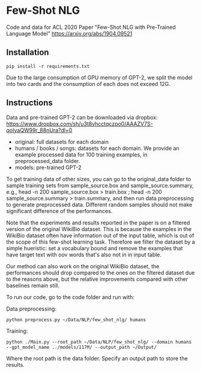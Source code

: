 # Few-Shot NLG
Code and data for ACL 2020 Paper "Few-Shot NLG with Pre-Trained Language Model"
https://arxiv.org/abs/1904.09521


## Installation
```
pip install -r requirements.txt
```

Due to the large consumption of GPU memory of GPT-2, we split the model into two cards and the consumption of each does not exceed 12G. 

## Instructions
Data and pre-trained GPT-2 can be downloaded via dropbox: https://www.dropbox.com/sh/u3t8yhcctqczpo0/AAAZV7S-qoIyaQW99r_88nUra?dl=0

- original: full datasets for each domain
- humans / books / songs: datasets for each domain. We provide an example processed data for 100 training examples, in preprocessed_data folder. 
- models: pre-trained GPT-2 

To get training data of other sizes, you can go to the original_data folder to sample training sets from sample_source.box and sample_source.summary, e.g., head -n 200 sample_source.box > train.box ; head -n 200 sample_source.summary > train.summary, and then run data preprocessing to generate preprocessed data. Different random samples should not make significant difference of the performances. 

Note that the experiments and results reported in the paper is on a filtered version of the original WikiBio dataset. This is because the examples in the WikiBio dataset often have information out of the input table, which is out of the scope of this few-shot learning task. Therefore we filter the dataset by a simple hueristic: set a vocabulary bound and remove the examples that have target text with oov words that's also not in in input table. 

Our method can also work on the original WikiBio dataset, the performances should drop compared to the ones on the filtered dataset due to the reasons above, but the relative improvements compared with other baselines remain still. 

To run our code, go to the code folder and run with: 

Data preprocessing:
```
python preprocess.py ~/Data/NLP/few_shot_nlg/ humans
```
Training:
```
python ./Main.py --root_path ~/Data/NLP/few_shot_nlg/ --domain humans --gpt_model_name ../models/117M/ --output_path ~/Output/
```
Where the root path is the data folder. Specify an output path to store the results. 
